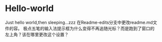 # Hello-world
Just hello world,then sleeping...zzz
在Readme-edits分支中更改readme.md文件的容。
极点五笔的输入法提示框为什么变得不再追随光标？而是跑到了窗口的左上角？该在哪里更改这个设置？
